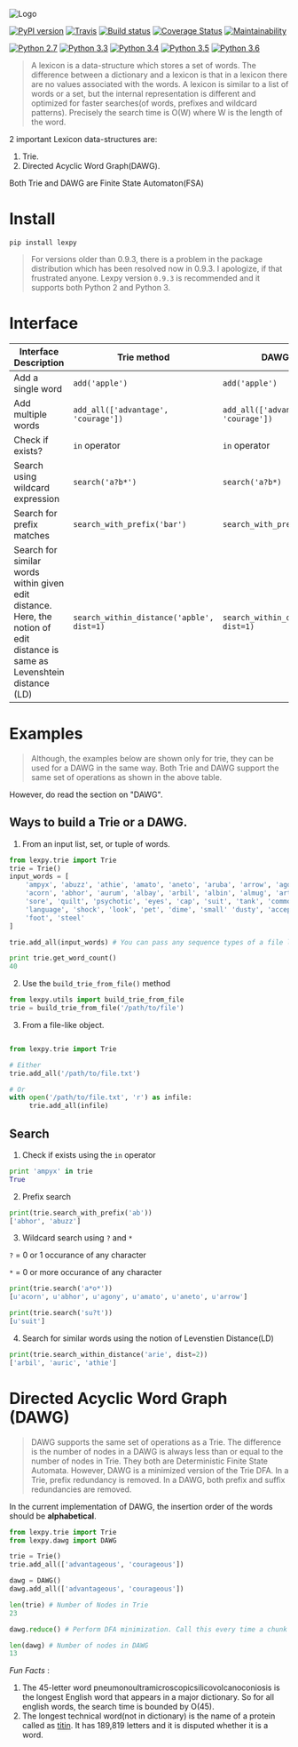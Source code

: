 ![Logo](https://github.com/aosingh/lexpy/blob/master/images/lexpylogo.png)

[![PyPI version](https://badge.fury.io/py/lexpy.svg)](https://pypi.python.org/pypi/lexpy)
[![Travis](https://travis-ci.org/aosingh/lexpy.svg?branch=master)](https://travis-ci.org/aosingh/lexpy)
[![Build status](https://ci.appveyor.com/api/projects/status/hib5wm4qo2oop3ui?svg=true)](https://ci.appveyor.com/project/aosingh/lexpy)
[![Coverage Status](https://coveralls.io/repos/github/aosingh/lexpy/badge.svg?branch=master)](https://coveralls.io/github/aosingh/lexpy?branch=master)
[![Maintainability](https://api.codeclimate.com/v1/badges/60626f81c0db0c5d8dcd/maintainability)](https://codeclimate.com/github/aosingh/lexpy/maintainability)

[![Python 2.7](https://img.shields.io/badge/python-2.7-blue.svg)](https://www.python.org/downloads/release/python-270/)
[![Python 3.3](https://img.shields.io/badge/python-3.3-blue.svg)](https://www.python.org/downloads/release/python-330/)
[![Python 3.4](https://img.shields.io/badge/python-3.4-blue.svg)](https://www.python.org/downloads/release/python-340/)
[![Python 3.5](https://img.shields.io/badge/python-3.5-blue.svg)](https://www.python.org/downloads/release/python-350/)
[![Python 3.6](https://img.shields.io/badge/python-3.6-blue.svg)](https://www.python.org/downloads/release/python-360/)


>A lexicon is a data-structure which stores a set of words. The difference between 
a dictionary and a lexicon is that in a lexicon there are no values associated with the words. A lexicon is similar to a list of words or a set, but the internal representation is different and optimized
for faster searches(of words, prefixes and wildcard patterns). Precisely the search time is O(W) where W is the length of the word. 

2 important Lexicon data-structures are:
1. Trie.
3. Directed Acyclic Word Graph(DAWG).

Both Trie and DAWG are Finite State Automaton(FSA)

# Install
```commandline
pip install lexpy
```
>For versions older than 0.9.3, there is a problem in the package distribution
which has been resolved now in 0.9.3. I apologize, if that frustrated anyone.
Lexpy version `0.9.3` is recommended and it supports both Python 2 and Python 3.

# Interface

| **Interface Description**                                                                                                     	| **Trie** method                           	| **DAWG** method                           	|
|-------------------------------------------------------------------------------------------------------------------------------	|-------------------------------------------	|-------------------------------------------	|
| Add a single word                                                                                                             	| `add('apple')`                            	| `add('apple')`                            	|
| Add multiple words                                                                                                            	| `add_all(['advantage', 'courage'])`       	| `add_all(['advantage', 'courage'])`       	|
| Check if exists?                                                                                                              	| `in` operator                             	| `in` operator                             	|
| Search using wildcard expression                                                                                              	| `search('a?b*')`                          	| `search('a?b*)`                           	|
| Search for prefix matches                                                                                                     	| `search_with_prefix('bar')`               	| `search_with_prefix('bar')`               	|
| Search for similar words within  given edit distance. Here, the notion of edit distance  is same as Levenshtein distance (LD) 	| `search_within_distance('apble', dist=1)` 	| `search_within_distance('apble', dist=1)` 	|


# Examples

>Although, the examples below are shown only for trie, they can be used for a DAWG in the same way.
Both Trie and DAWG support the same set of operations as shown in the above table.

However, do read the section on  "DAWG".

## Ways to build a Trie or a DAWG.

1. From an input list, set, or tuple of words.

```python
from lexpy.trie import Trie
trie = Trie()
input_words = [
    'ampyx', 'abuzz', 'athie', 'amato', 'aneto', 'aruba', 'arrow', 'agony', 'altai', 'alisa',
    'acorn', 'abhor', 'aurum', 'albay', 'arbil', 'albin', 'almug', 'artha', 'algin', 'auric',
    'sore', 'quilt', 'psychotic', 'eyes', 'cap', 'suit', 'tank', 'common', 'lonely', 'likeable'
    'language', 'shock', 'look', 'pet', 'dime', 'small' 'dusty', 'accept', 'nasty', 'thrill',
    'foot', 'steel'
]

trie.add_all(input_words) # You can pass any sequence types of a file like object here

print trie.get_word_count()
40
```

2. Use the `build_trie_from_file()` method

```python
from lexpy.utils import build_trie_from_file
trie = build_trie_from_file('/path/to/file')

```

3. From a file-like object.
```python

from lexpy.trie import Trie

# Either
trie.add_all('/path/to/file.txt')

# Or
with open('/path/to/file.txt', 'r') as infile:
     trie.add_all(infile)

```

## Search

1. Check if exists using the `in` operator

```python
print 'ampyx' in trie
True
```

2. Prefix search

```python
print(trie.search_with_prefix('ab'))
['abhor', 'abuzz']
```

3. Wildcard search using `?` and `*`

`?` = 0 or 1 occurance of any character

`*` = 0 or more occurance of any character

```python
print(trie.search('a*o*'))
[u'acorn', u'abhor', u'agony', u'amato', u'aneto', u'arrow']

print(trie.search('su?t'))
[u'suit']
```

4. Search for similar words using the notion of Levenstien Distance(LD)

```python
print(trie.search_within_distance('arie', dist=2))
['arbil', 'auric', 'athie']
```

# Directed Acyclic Word Graph (DAWG)

>DAWG supports the same set of operations as a Trie. The difference is the number of nodes in a DAWG is always
less than or equal to the number of nodes in Trie. They both are Deterministic Finite State Automata. 
However, DAWG is a minimized version of the Trie DFA.
In a Trie, prefix redundancy is removed.
In a DAWG, both prefix and suffix redundancies are removed.

In the current implementation of DAWG, the insertion order of the words should be **alphabetical**.


```python
from lexpy.trie import Trie
from lexpy.dawg import DAWG

trie = Trie()
trie.add_all(['advantageous', 'courageous'])

dawg = DAWG()
dawg.add_all(['advantageous', 'courageous'])

len(trie) # Number of Nodes in Trie
23

dawg.reduce() # Perform DFA minimization. Call this every time a chunk of words are uploaded in DAWG.

len(dawg) # Number of nodes in DAWG
13

```



*Fun Facts* :
1. The 45-letter word pneumonoultramicroscopicsilicovolcanoconiosis is the longest English word that appears in a major dictionary.
So for all english words, the search time is bounded by O(45). 
2. The longest technical word(not in dictionary) is the name of a protein called as [titin](https://en.wikipedia.org/wiki/Titin). It has 189,819
letters and it is disputed whether it is a word.







